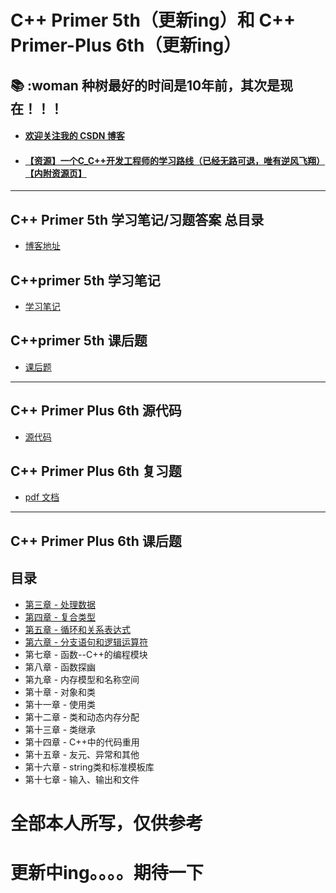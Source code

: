 # C++ Primer 5th（更新ing）和 C++ Primer-Plus 6th（更新ing）

## 📚 :woman 种树最好的时间是10年前，其次是现在！！！

- #### [欢迎关注我的 CSDN 博客](https://blog.csdn.net/tefuirnever)

- #### [【资源】一个C_C++开发工程师的学习路线（已经无路可退，唯有逆风飞翔）【内附资源页】](https://github.com/TeFuirnever/Cpp-Primer-Plus-Plus-Plus/blob/master/%E3%80%90%E8%B5%84%E6%BA%90%E3%80%91%E4%B8%80%E4%B8%AAC_C%2B%2B%E5%BC%80%E5%8F%91%E5%B7%A5%E7%A8%8B%E5%B8%88%E7%9A%84%E5%AD%A6%E4%B9%A0%E8%B7%AF%E7%BA%BF%EF%BC%88%E5%B7%B2%E7%BB%8F%E6%97%A0%E8%B7%AF%E5%8F%AF%E9%80%80%EF%BC%8C%E5%94%AF%E6%9C%89%E9%80%86%E9%A3%8E%E9%A3%9E%E7%BF%94%EF%BC%89%E3%80%90%E5%86%85%E9%99%84%E8%B5%84%E6%BA%90%E9%A1%B5%E3%80%91.html)

---

## C++ Primer 5th 学习笔记/习题答案 总目录

- [博客地址](https://blog.csdn.net/TeFuirnever/article/details/100700212)

## C++primer 5th 学习笔记

- [学习笔记](https://github.com/TeFuirnever/Cpp-Primer-Plus-Plus-Plus/tree/master/C%2B%2Bprimer5%E5%AD%A6%E4%B9%A0%E7%AC%94%E8%AE%B0)

## C++primer 5th 课后题

- [课后题](https://github.com/TeFuirnever/Cpp-Primer-Plus-Plus-Plus/tree/master/C%2B%2Bprimer5%E8%AF%BE%E5%90%8E%E9%A2%98)

---

## C++ Primer Plus 6th 源代码

- [源代码](https://github.com/TeFuirnever/Cpp-Primer-Plus/tree/master/C%2B%2Bprimer-plus%E6%BA%90%E4%BB%A3%E7%A0%81)

## C++ Primer Plus 6th 复习题

- [pdf 文档](https://github.com/TeFuirnever/Cpp-Primer-Plus/blob/master/C%2B%2BPrimerPlus%E7%AC%AC%E5%85%AD%E7%89%88%E5%A4%8D%E4%B9%A0%E9%A2%98.pdf)

---

## C++ Primer Plus 6th 课后题

## 目录

- [第三章 - 处理数据](https://github.com/TeFuirnever/Cpp-Primer-Plus/tree/master/C%2B%2Bprimer-plus%E8%AF%BE%E5%90%8E%E9%A2%98/Ch03-%E5%A4%84%E7%90%86%E6%95%B0%E6%8D%AE)
- [第四章 - 复合类型](https://github.com/TeFuirnever/Cpp-Primer-Plus/tree/master/C%2B%2Bprimer-plus%E8%AF%BE%E5%90%8E%E9%A2%98/Chapter%204)
- [第五章 - 循环和关系表达式](https://github.com/TeFuirnever/Cpp-Primer-Plus/tree/master/C%2B%2Bprimer-plus%E8%AF%BE%E5%90%8E%E9%A2%98/Chapter%205)
- [第六章 - 分支语句和逻辑运算符](https://github.com/TeFuirnever/Cpp-Primer-Plus/tree/master/C++primer-plus%E8%AF%BE%E5%90%8E%E9%A2%98/Chapter%206)
- 第七章 - 函数--C++的编程模块
- 第八章 - 函数探幽
- 第九章 - 内存模型和名称空间
- 第十章 - 对象和类
- 第十一章 - 使用类
- 第十二章 - 类和动态内存分配
- 第十三章 - 类继承
- 第十四章 - C++中的代码重用
- 第十五章 - 友元、异常和其他
- 第十六章 - string类和标准模板库
- 第十七章 - 输入、输出和文件

# 全部本人所写，仅供参考

# 更新中ing。。。。期待一下
